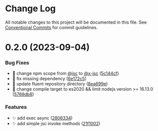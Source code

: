 # Change Log

All notable changes to this project will be documented in this file.
See [Conventional Commits](https://conventionalcommits.org) for commit guidelines.

# 0.2.0 (2023-09-04)

### Bug Fixes

- 🐛 change npm scope from [@jsc](https://github.com/jsc) to [@x-jsc](https://github.com/x-jsc) ([5c144cf](https://github.com/malei0311/jsc/commit/5c144cfa60a3329584f998824ffb13ade1912f11))
- 🐛 fix missing dependency ([6e172c5](https://github.com/malei0311/jsc/commit/6e172c587c650f14af9e0c261ddebf54ed9896e5))
- 📝 update fluent repository directory ([8ea699e](https://github.com/malei0311/jsc/commit/8ea699ea6abcfd9ff8917d6f38b96783520cea79))
- 🔧 change compile target to es2020 && limit nodejs version >= 16.13.0 ([5769db8](https://github.com/malei0311/jsc/commit/5769db87453a3e1d12ecc64b423055b0fcbcc179))

### Features

- ✨ add exec async ([2806334](https://github.com/malei0311/jsc/commit/28063348dbb3eb17ffce2b939dcb96901ba1a295))
- ✨ add simple jsc invoke methods ([21f1002](https://github.com/malei0311/jsc/commit/21f10029efb9a2fe1dd2c860e07b3bbd069a1e7f))
